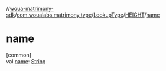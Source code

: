 //[woua-matrimony-sdk](../../../../index.md)/[com.woualabs.matrimony.type](../../index.md)/[LookupType](../index.md)/[HEIGHT](index.md)/[name](name.md)

# name

[common]\
val [name](name.md): [String](https://kotlinlang.org/api/latest/jvm/stdlib/kotlin/-string/index.html)
